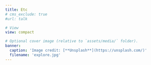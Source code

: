 ```yaml
---
title: Etc
# cms_exclude: true
#url: talk

# View
view: compact

# Optional cover image (relative to `assets/media/` folder).
banner:
  caption: 'Image credit: [**Unsplash**](https://unsplash.com/)'
  filename: 'explore.jpg'
---
```

